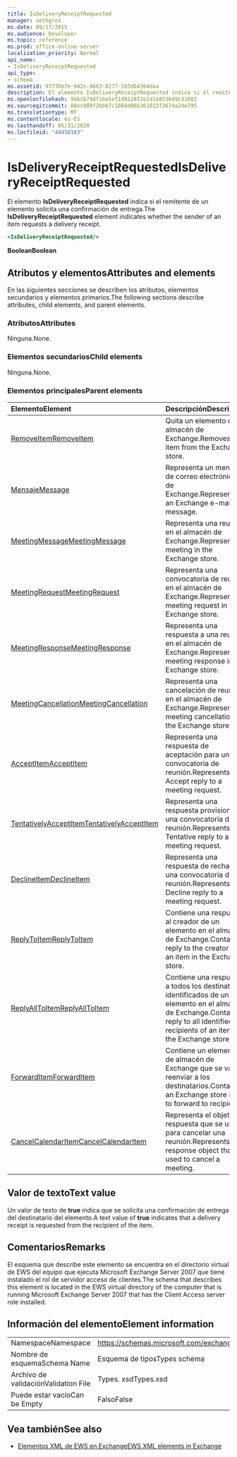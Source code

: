 ```yaml
---
title: IsDeliveryReceiptRequested
manager: sethgros
ms.date: 09/17/2015
ms.audience: Developer
ms.topic: reference
ms.prod: office-online-server
localization_priority: Normal
api_name:
- IsDeliveryReceiptRequested
api_type:
- schema
ms.assetid: 97776b7e-942c-4663-8277-165d64364daa
description: El elemento IsDeliveryReceiptRequested indica si el remitente de un elemento solicita una confirmación de entrega.
ms.openlocfilehash: 94bcb79df16e5ef1d8128f2e2d1e8536d9c31603
ms.sourcegitcommit: 88ec988f2bb67c1866d06b361615f3674a24e795
ms.translationtype: MT
ms.contentlocale: es-ES
ms.lasthandoff: 05/31/2020
ms.locfileid: "44458183"
---
```

# <a name="isdeliveryreceiptrequested"></a><span data-ttu-id="1633c-103">IsDeliveryReceiptRequested</span><span class="sxs-lookup"><span data-stu-id="1633c-103">IsDeliveryReceiptRequested</span></span>

<span data-ttu-id="1633c-104">El elemento **IsDeliveryReceiptRequested** indica si el remitente de un elemento solicita una confirmación de entrega.</span><span class="sxs-lookup"><span data-stu-id="1633c-104">The **IsDeliveryReceiptRequested** element indicates whether the sender of an item requests a delivery receipt.</span></span> 
  
```xml
<IsDeliveryReceiptRequested/>
```

 <span data-ttu-id="1633c-105">**Boolean**</span><span class="sxs-lookup"><span data-stu-id="1633c-105">**Boolean**</span></span>
## <a name="attributes-and-elements"></a><span data-ttu-id="1633c-106">Atributos y elementos</span><span class="sxs-lookup"><span data-stu-id="1633c-106">Attributes and elements</span></span>

<span data-ttu-id="1633c-107">En las siguientes secciones se describen los atributos, elementos secundarios y elementos primarios.</span><span class="sxs-lookup"><span data-stu-id="1633c-107">The following sections describe attributes, child elements, and parent elements.</span></span>
  
### <a name="attributes"></a><span data-ttu-id="1633c-108">Atributos</span><span class="sxs-lookup"><span data-stu-id="1633c-108">Attributes</span></span>

<span data-ttu-id="1633c-109">Ninguna.</span><span class="sxs-lookup"><span data-stu-id="1633c-109">None.</span></span>
  
### <a name="child-elements"></a><span data-ttu-id="1633c-110">Elementos secundarios</span><span class="sxs-lookup"><span data-stu-id="1633c-110">Child elements</span></span>

<span data-ttu-id="1633c-111">Ninguna.</span><span class="sxs-lookup"><span data-stu-id="1633c-111">None.</span></span>
  
### <a name="parent-elements"></a><span data-ttu-id="1633c-112">Elementos principales</span><span class="sxs-lookup"><span data-stu-id="1633c-112">Parent elements</span></span>

|<span data-ttu-id="1633c-113">**Elemento**</span><span class="sxs-lookup"><span data-stu-id="1633c-113">**Element**</span></span>|<span data-ttu-id="1633c-114">**Descripción**</span><span class="sxs-lookup"><span data-stu-id="1633c-114">**Description**</span></span>|
|:-----|:-----|
|[<span data-ttu-id="1633c-115">RemoveItem</span><span class="sxs-lookup"><span data-stu-id="1633c-115">RemoveItem</span></span>](removeitem.md) <br/> |<span data-ttu-id="1633c-116">Quita un elemento del almacén de Exchange.</span><span class="sxs-lookup"><span data-stu-id="1633c-116">Removes an item from the Exchange store.</span></span>  <br/> |
|[<span data-ttu-id="1633c-117">Mensaje</span><span class="sxs-lookup"><span data-stu-id="1633c-117">Message</span></span>](message-ex15websvcsotherref.md) <br/> |<span data-ttu-id="1633c-118">Representa un mensaje de correo electrónico de Exchange.</span><span class="sxs-lookup"><span data-stu-id="1633c-118">Represents an Exchange e-mail message.</span></span>  <br/> |
|[<span data-ttu-id="1633c-119">MeetingMessage</span><span class="sxs-lookup"><span data-stu-id="1633c-119">MeetingMessage</span></span>](meetingmessage.md) <br/> |<span data-ttu-id="1633c-120">Representa una reunión en el almacén de Exchange.</span><span class="sxs-lookup"><span data-stu-id="1633c-120">Represents a meeting in the Exchange store.</span></span>  <br/> |
|[<span data-ttu-id="1633c-121">MeetingRequest</span><span class="sxs-lookup"><span data-stu-id="1633c-121">MeetingRequest</span></span>](meetingrequest.md) <br/> |<span data-ttu-id="1633c-122">Representa una convocatoria de reunión en el almacén de Exchange.</span><span class="sxs-lookup"><span data-stu-id="1633c-122">Represents a meeting request in the Exchange store.</span></span>  <br/> |
|[<span data-ttu-id="1633c-123">MeetingResponse</span><span class="sxs-lookup"><span data-stu-id="1633c-123">MeetingResponse</span></span>](meetingresponse.md) <br/> |<span data-ttu-id="1633c-124">Representa una respuesta a una reunión en el almacén de Exchange.</span><span class="sxs-lookup"><span data-stu-id="1633c-124">Represents a meeting response in the Exchange store.</span></span>  <br/> |
|[<span data-ttu-id="1633c-125">MeetingCancellation</span><span class="sxs-lookup"><span data-stu-id="1633c-125">MeetingCancellation</span></span>](meetingcancellation.md) <br/> |<span data-ttu-id="1633c-126">Representa una cancelación de reunión en el almacén de Exchange.</span><span class="sxs-lookup"><span data-stu-id="1633c-126">Represents a meeting cancellation in the Exchange store.</span></span>  <br/> |
|[<span data-ttu-id="1633c-127">AcceptItem</span><span class="sxs-lookup"><span data-stu-id="1633c-127">AcceptItem</span></span>](acceptitem.md) <br/> |<span data-ttu-id="1633c-128">Representa una respuesta de aceptación para una convocatoria de reunión.</span><span class="sxs-lookup"><span data-stu-id="1633c-128">Represents an Accept reply to a meeting request.</span></span>  <br/> |
|[<span data-ttu-id="1633c-129">TentativelyAcceptItem</span><span class="sxs-lookup"><span data-stu-id="1633c-129">TentativelyAcceptItem</span></span>](tentativelyacceptitem.md) <br/> |<span data-ttu-id="1633c-130">Representa una respuesta provisional a una convocatoria de reunión.</span><span class="sxs-lookup"><span data-stu-id="1633c-130">Represents a Tentative reply to a meeting request.</span></span>  <br/> |
|[<span data-ttu-id="1633c-131">DeclineItem</span><span class="sxs-lookup"><span data-stu-id="1633c-131">DeclineItem</span></span>](declineitem.md) <br/> |<span data-ttu-id="1633c-132">Representa una respuesta de rechazo a una convocatoria de reunión.</span><span class="sxs-lookup"><span data-stu-id="1633c-132">Represents a Decline reply to a meeting request.</span></span>  <br/> |
|[<span data-ttu-id="1633c-133">ReplyToItem</span><span class="sxs-lookup"><span data-stu-id="1633c-133">ReplyToItem</span></span>](replytoitem.md) <br/> |<span data-ttu-id="1633c-134">Contiene una respuesta al creador de un elemento en el almacén de Exchange.</span><span class="sxs-lookup"><span data-stu-id="1633c-134">Contains a reply to the creator of an item in the Exchange store.</span></span>  <br/> |
|[<span data-ttu-id="1633c-135">ReplyAllToItem</span><span class="sxs-lookup"><span data-stu-id="1633c-135">ReplyAllToItem</span></span>](replyalltoitem.md) <br/> |<span data-ttu-id="1633c-136">Contiene una respuesta a todos los destinatarios identificados de un elemento en el almacén de Exchange.</span><span class="sxs-lookup"><span data-stu-id="1633c-136">Contains a reply to all identified recipients of an item in the Exchange store.</span></span>  <br/> |
|[<span data-ttu-id="1633c-137">ForwardItem</span><span class="sxs-lookup"><span data-stu-id="1633c-137">ForwardItem</span></span>](forwarditem.md) <br/> |<span data-ttu-id="1633c-138">Contiene un elemento de almacén de Exchange que se va a reenviar a los destinatarios.</span><span class="sxs-lookup"><span data-stu-id="1633c-138">Contains an Exchange store item to forward to recipients.</span></span>  <br/> |
|[<span data-ttu-id="1633c-139">CancelCalendarItem</span><span class="sxs-lookup"><span data-stu-id="1633c-139">CancelCalendarItem</span></span>](cancelcalendaritem.md) <br/> |<span data-ttu-id="1633c-140">Representa el objeto de respuesta que se usa para cancelar una reunión.</span><span class="sxs-lookup"><span data-stu-id="1633c-140">Represents the response object that is used to cancel a meeting.</span></span>  <br/> |
   
## <a name="text-value"></a><span data-ttu-id="1633c-141">Valor de texto</span><span class="sxs-lookup"><span data-stu-id="1633c-141">Text value</span></span>

<span data-ttu-id="1633c-142">Un valor de texto de **true** indica que se solicita una confirmación de entrega del destinatario del elemento.</span><span class="sxs-lookup"><span data-stu-id="1633c-142">A text value of **true** indicates that a delivery receipt is requested from the recipient of the item.</span></span> 
  
## <a name="remarks"></a><span data-ttu-id="1633c-143">Comentarios</span><span class="sxs-lookup"><span data-stu-id="1633c-143">Remarks</span></span>

<span data-ttu-id="1633c-144">El esquema que describe este elemento se encuentra en el directorio virtual de EWS del equipo que ejecuta Microsoft Exchange Server 2007 que tiene instalado el rol de servidor acceso de clientes.</span><span class="sxs-lookup"><span data-stu-id="1633c-144">The schema that describes this element is located in the EWS virtual directory of the computer that is running Microsoft Exchange Server 2007 that has the Client Access server role installed.</span></span>
  
## <a name="element-information"></a><span data-ttu-id="1633c-145">Información del elemento</span><span class="sxs-lookup"><span data-stu-id="1633c-145">Element information</span></span>

|||
|:-----|:-----|
|<span data-ttu-id="1633c-146">Namespace</span><span class="sxs-lookup"><span data-stu-id="1633c-146">Namespace</span></span>  <br/> |https://schemas.microsoft.com/exchange/services/2006/types  <br/> |
|<span data-ttu-id="1633c-147">Nombre de esquema</span><span class="sxs-lookup"><span data-stu-id="1633c-147">Schema Name</span></span>  <br/> |<span data-ttu-id="1633c-148">Esquema de tipos</span><span class="sxs-lookup"><span data-stu-id="1633c-148">Types schema</span></span>  <br/> |
|<span data-ttu-id="1633c-149">Archivo de validación</span><span class="sxs-lookup"><span data-stu-id="1633c-149">Validation File</span></span>  <br/> |<span data-ttu-id="1633c-150">Types. xsd</span><span class="sxs-lookup"><span data-stu-id="1633c-150">Types.xsd</span></span>  <br/> |
|<span data-ttu-id="1633c-151">Puede estar vacío</span><span class="sxs-lookup"><span data-stu-id="1633c-151">Can be Empty</span></span>  <br/> |<span data-ttu-id="1633c-152">Falso</span><span class="sxs-lookup"><span data-stu-id="1633c-152">False</span></span>  <br/> |
   
## <a name="see-also"></a><span data-ttu-id="1633c-153">Vea también</span><span class="sxs-lookup"><span data-stu-id="1633c-153">See also</span></span>



- [<span data-ttu-id="1633c-154">Elementos XML de EWS en Exchange</span><span class="sxs-lookup"><span data-stu-id="1633c-154">EWS XML elements in Exchange</span></span>](ews-xml-elements-in-exchange.md)

